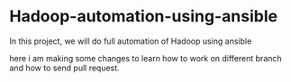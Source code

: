 # Hadoop-automation-using-ansible
In this project, we will do full automation of Hadoop using ansible 

here i am making some changes to learn how to work on different branch and how to send pull request.